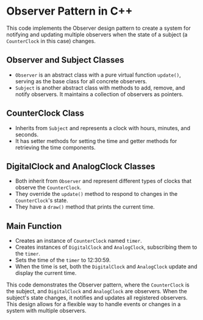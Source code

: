 
# Observer Pattern in C++

This code implements the Observer design pattern to create a system for notifying and updating multiple observers when the state of a subject (a `CounterClock` in this case) changes.

## Observer and Subject Classes

- `Observer` is an abstract class with a pure virtual function `update()`, serving as the base class for all concrete observers.
- `Subject` is another abstract class with methods to add, remove, and notify observers. It maintains a collection of observers as pointers.

## CounterClock Class

- Inherits from `Subject` and represents a clock with hours, minutes, and seconds.
- It has setter methods for setting the time and getter methods for retrieving the time components.

## DigitalClock and AnalogClock Classes

- Both inherit from `Observer` and represent different types of clocks that observe the `CounterClock`.
- They override the `update()` method to respond to changes in the `CounterClock`'s state.
- They have a `draw()` method that prints the current time.

## Main Function

- Creates an instance of `CounterClock` named `timer`.
- Creates instances of `DigitalClock` and `AnalogClock`, subscribing them to the `timer`.
- Sets the time of the `timer` to 12:30:59.
- When the time is set, both the `DigitalClock` and `AnalogClock` update and display the current time.

This code demonstrates the Observer pattern, where the `CounterClock` is the subject, and `DigitalClock` and `AnalogClock` are observers. When the subject's state changes, it notifies and updates all registered observers. This design allows for a flexible way to handle events or changes in a system with multiple observers.


